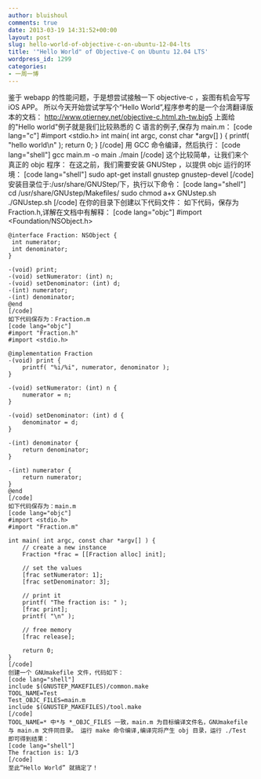 ```yaml
---
author: bluishoul
comments: true
date: 2013-03-19 14:31:52+00:00
layout: post
slug: hello-world-of-objective-c-on-ubuntu-12-04-lts
title: '"Hello World" of Objective-C on Ubuntu 12.04 LTS'
wordpress_id: 1299
categories:
- 一周一博
---
```


鉴于 webapp 的性能问题，于是想尝试接触一下 objective-c ，妄图有机会写写 iOS APP。
    所以今天开始尝试学写个“Hello World”,程序参考的是一个台湾翻译版本的文档：
    <a href="http://www.otierney.net/objective-c.html.zh-tw.big5" target="_blank">http://www.otierney.net/objective-c.html.zh-tw.big5
    </a>上面给的"Hello world"例子就是我们比较熟悉的 C 语言的例子,保存为 main.m：
    [code lang="c"]
    #import <stdio.h>
    int main( int argc, const char *argv[] ) {
        printf( "hello world\n" );
        return 0;
    }
    [/code]
    用 GCC 命令编译，然后执行：
    [code lang="shell"]
    gcc main.m -o main
    ./main
    [/code]
    这个比较简单，让我们来个真正的 objc 程序： 在这之前，我们需要安装 GNUStep ，以提供 objc 运行的环境：
    [code lang="shell"]
    sudo apt-get install gnustep gnustep-devel
    [/code]
    安装目录位于:/usr/share/GNUStep/下，执行以下命令：
    [code lang="shell"]
    cd /usr/share/GNUstep/Makefiles/
    sudo chmod a+x GNUstep.sh
    ./GNUstep.sh
    [/code]
    在你的目录下创建以下代码文件： 如下代码，保存为 Fraction.h,详解在文档中有解释：
    [code lang="objc"]
    #import <Foundation/NSObject.h>
    
    @interface Fraction: NSObject {
     int numerator;
     int denominator;
    }
    
    -(void) print;
    -(void) setNumerator: (int) n;
    -(void) setDenominator: (int) d;
    -(int) numerator;
    -(int) denominator;
    @end
    [/code]
    如下代码保存为：Fraction.m
    [code lang="objc"]
    #import "Fraction.h"
    #import <stdio.h>
    
    @implementation Fraction
    -(void) print {
        printf( "%i/%i", numerator, denominator );
    }
    
    -(void) setNumerator: (int) n {
        numerator = n;
    }
    
    -(void) setDenominator: (int) d {
        denominator = d;
    }
    
    -(int) denominator {
        return denominator;
    }
    
    -(int) numerator {
        return numerator;
    }
    @end
    [/code]
    如下代码保存为：main.m
    [code lang="objc"]
    #import <stdio.h>
    #import "Fraction.m"
    
    int main( int argc, const char *argv[] ) {
        // create a new instance
        Fraction *frac = [[Fraction alloc] init];
    
        // set the values
        [frac setNumerator: 1];
        [frac setDenominator: 3];
    
        // print it
        printf( "The fraction is: " );
        [frac print];
        printf( "\n" );
    
        // free memory
        [frac release];
    
        return 0;
    }
    [/code]
    创建一个 GNUmakefile 文件，代码如下：
    [code lang="shell"]
    include $(GNUSTEP_MAKEFILES)/common.make
    TOOL_NAME=Test
    Test_OBJC_FILES=main.m
    include $(GNUSTEP_MAKEFILES)/tool.make
    [/code]
    TOOL_NAME=* 中*与 *_OBJC_FILES 一致，main.m 为目标编译文件名，GNUmakefile 与 main.m 文件同目录。 运行 make 命令编译,编译完将产生 obj 目录，运行 ./Test 即可得到结果：
    [code lang="shell"]
    The fraction is: 1/3
    [/code]
    至此“Hello World” 就搞定了！

